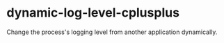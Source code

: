 # dynamic-log-level-cplusplus

Change the process's logging level from another application dynamically.